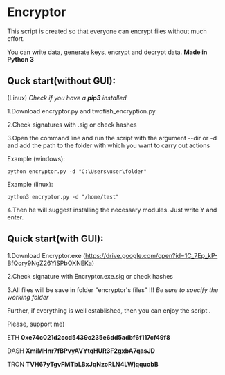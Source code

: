 # Encryptor

This script is created so that everyone can encrypt files without much effort.

You can write data, generate keys, encrypt and decrypt data.
**Made in Python 3**

## Quck start(without GUI):

(Linux)
*Check if you have a **pip3** installed*

1.Download encryptor.py and twofish_encryption.py

2.Check signatures with .sig or check hashes

3.Open the command line and run the script with the argument --dir or -d and add the path to the folder with which you want to carry out actions

Example (windows):

```
python encryptor.py -d "C:\Users\user\folder"
```
Example (linux):
```
python3 encryptor.py -d "/home/test"
```
4.Then he will suggest installing the necessary modules. Just write Y and enter.

## Quick start(with GUI):

1.Download Encryptor.exe (https://drive.google.com/open?id=1C_7Ep_kP-BfQory9NgZ26YiSPbOXNEKa)

2.Check signature with Encryptor.exe.sig or check hashes

3.All files will be save in folder "encryptor's files"
 !!! 
 *Be sure to specify the working folder*


Further, if everything is well established, then you can enjoy the script .

Please, support me)

ETH
**0xe74c021d2ccd5439c235e6dd5adbf6f117cf49f8**

DASH
**XmiMHnr7fBPvyAVYtqHUR3F2gxbA7qasJD**

TRON
**TVH67yTgvFMTbLBxJqNzoRLN4LWjqquobB**
